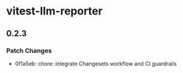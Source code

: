 # vitest-llm-reporter

## 0.2.3

### Patch Changes

- 0f1a5eb: chore: integrate Changesets workflow and CI guardrails
